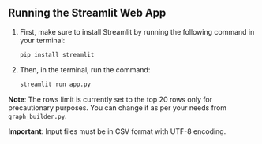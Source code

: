 ## Running the Streamlit Web App

1. First, make sure to install Streamlit by running the following command in your terminal:

    ```bash
    pip install streamlit
    ```

2. Then, in the terminal, run the command:

    ```bash
    streamlit run app.py
    ```

**Note**: The rows limit is currently set to the top 20 rows only for precautionary purposes. You can change it as per your needs from `graph_builder.py`.

**Important**: Input files must be in CSV format with UTF-8 encoding.
